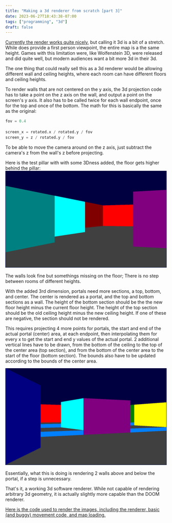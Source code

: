 ```yaml
---
title: "Making a 3d renderer from scratch [part 3]"
date: 2023-06-27T18:43:38-07:00
tags: ["programming", "3d"]
draft: false
---
```


<!--trival change to force rebuild -->

[Currently the render works quite nicely](../part2), but calling it 3d is a bit of a stretch. 
While does provide a first person viewpoint, the entire map is a the same height.
Games with this limitation were, like Wolfenstein 3D, were released and did quite well, but modern audiences want a bit more 3d in their 3d.

The one thing that could really sell this as a 3d renderer would be allowing different wall and ceiling heights, where each room can have different floors and ceiling heights.

To render walls that are not centered on the y axis, the 3d projection code has to take a point on the z axis on the wall, and output a point on the screen's y axis.
It also has to be called twice for each wall endpoint, once for the top and once of the bottom.
The math for this is basically the same as the original:

```py
fov = 0.4

screen_x = rotated.x / rotated.y / fov
screen_y = z / rotated.y / fov
```

To be able to move the camera around on the z axis, just subtract the camera's z from the wall's z before projecting.

Here is the test pillar with with some 3Dness added, the floor gets higher behind the pillar:
![A view of the pillar with acceding wall heights but no steps rendered](stairs1.png)

The walls look fine but somethings missing on the floor; There is no step between rooms of different heights.

With the added 3rd dimension, portals need more sections, a top, bottom, and center.
The center is rendered as a portal, and the top and bottom sections as a wall.
The height of the bottom section should be the the new floor height minus the current floor height.
The height of the top section should be the old ceiling height minus the new ceiling height.
If one of these are negative, the section should not be rendered.

This requires projecting 4 more points for portals, the start and end of the actual portal (center) area, at each endpoint, then interpolating them for every x to get the start and end y values of the actual portal.
2 additional vertical lines have to be drawn, from the bottom of the ceiling to the top of the center area (top section), and from the bottom of the center area to the start of the floor (bottom section).
The bounds also have to be updated according to the bounds of the center area.

![A pillar, with acceding wall heights, and correctly rendered steps between heights](stairs2.png)

Essentially, what this is doing is rendering 2 walls above and below the portal, if a step is unnecessary.

That's it, a working 3d software renderer.
While not capable of rendering arbitrary 3d geometry, it is actually slightly more capable than the DOOM renderer.

[Here is the code used to render the images, including the renderer, basic (and buggy) movement code, and map loading.](https://github.com/10maurycy10/3d_engine/tree/2ed75fbd396e85dcb48ebaaa3de588889e8fed88)



